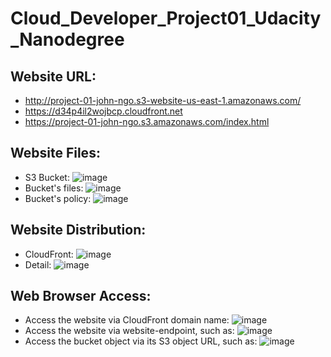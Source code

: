 # Cloud_Developer_Project01_Udacity_Nanodegree
## Website URL: 
- http://project-01-john-ngo.s3-website-us-east-1.amazonaws.com/
- https://d34p4il2wojbcp.cloudfront.net
- https://project-01-john-ngo.s3.amazonaws.com/index.html
 
## Website Files:
- S3 Bucket: ![image](https://github.com/ToanNgo2709/Cloud_Developer_Project01_Udacity_Nanodegree/assets/45133814/2791f035-cb52-4585-8c72-3beab8956f22)
- Bucket's files: ![image](https://github.com/ToanNgo2709/Cloud_Developer_Project01_Udacity_Nanodegree/assets/45133814/b79712cb-358c-45b8-a18e-a2b11863bfcd)
- Bucket's policy: ![image](https://github.com/ToanNgo2709/Cloud_Developer_Project01_Udacity_Nanodegree/assets/45133814/1756fed0-946f-4e07-80a7-c49096296483)

## Website Distribution:
- CloudFront: ![image](https://github.com/ToanNgo2709/Cloud_Developer_Project01_Udacity_Nanodegree/assets/45133814/5b1afcae-52a6-4868-8bee-29beba78b9c8)
- Detail: ![image](https://github.com/ToanNgo2709/Cloud_Developer_Project01_Udacity_Nanodegree/assets/45133814/88121b15-33f4-4900-9e8f-04a679dedee8)

## Web Browser Access:
- Access the website via CloudFront domain name: ![image](https://github.com/ToanNgo2709/Cloud_Developer_Project01_Udacity_Nanodegree/assets/45133814/f8f3fc52-9110-403b-b578-8042f937656e)
- Access the website via website-endpoint, such as: ![image](https://github.com/ToanNgo2709/Cloud_Developer_Project01_Udacity_Nanodegree/assets/45133814/5f7d8fe9-10e6-48c0-894a-cdddf7441890)
- Access the bucket object via its S3 object URL, such as: ![image](https://github.com/ToanNgo2709/Cloud_Developer_Project01_Udacity_Nanodegree/assets/45133814/41609980-2e43-44c1-bc6a-30f528d0616d)


